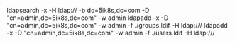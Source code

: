 ldapsearch -x -H ldap:// -b dc=5ik8s,dc=com -D "cn=admin,dc=5ik8s,dc=com" -w admin
ldapadd -x -D "cn=admin,dc=5ik8s,dc=com" -w admin -f ./groups.ldif -H ldap:/// 
ldapadd -x -D "cn=admin,dc=5ik8s,dc=com" -w admin -f ./users.ldif -H ldap:/// 
